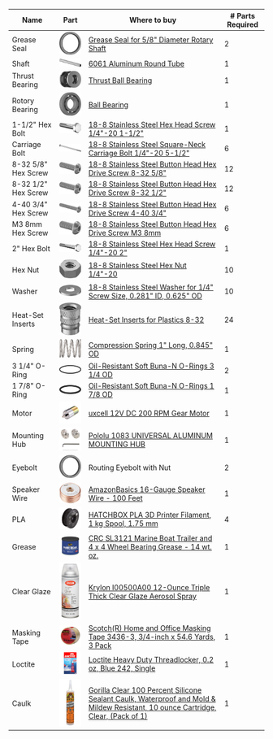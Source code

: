 | Name | Part | Where to buy | # Parts Required |
| --- | ----- | ---- | ---------------- |    
| <a id="grease_seal">Grease Seal</a> |<img src="images/grease_seal.png" width="100">|[Grease Seal for 5/8" Diameter Rotary Shaft](https://www.mcmaster.com/5154T83") | 2 |
| <a id="aluminum_round_tube">Shaft</a> |<img src="images/aluminum_round_tube.png" width="100">|[6061 Aluminum Round Tube](https://www.mcmaster.com/9056K91") | 1 |	
| <a id="thrust_bearing">Thrust Bearing</a> |<img src="images/thrust_bearing.png" width="100">| [Thrust Ball Bearing](https://www.mcmaster.com/6655K38") |	1 |	
| <a id="ball_bearing">Rotory Bearing</a> |<img src="images/ball_bearing.png" width="100">|[Ball Bearing](https://www.mcmaster.com/60355K506") | 1 |
| <a id="hex_head_screw_1_1_2_inch">1-1/2" Hex Bolt</a> |<img src="images/hex_head_screw_1_1_2_inch.png" width="100">|[18-8 Stainless Steel Hex Head Screw 1/4"-20 1-1/2"](https://www.mcmaster.com/92198a546") | 1 |
| <a id="carriage_bolt">Carriage Bolt</a> | <img src="images/carriage_bolt.png" width="100">|[18-8 Stainless Steel Square-Neck Carriage Bolt 1/4"-20 5-1/2"](https://www.mcmaster.com/92356A564") | 6 |
| <a id="screw_8_32_5_8">8-32 5/8" Hex Screw</a> | <img src="images/8-32_hex_screw.png" width="100">|[18-8 Stainless Steel Button Head Hex Drive Screw 8-32 5/8"](https://www.mcmaster.com/92949A196") | 12 |
| <a id="screw_8_32_1_2">8-32 1/2" Hex Screw</a> |<img src="images/8-32_hex_screw.png" width="100">|[18-8 Stainless Steel Button Head Hex Drive Screw 8-32 1/2"](https://www.mcmaster.com/92196A194") | 12 |
| <a id="screw_4_40">4-40 3/4" Hex Screw</a> | <img src="images/4-40_hex_screw.png" width="100">|[18-8 Stainless Steel Button Head Hex Drive Screw 4-40 3/4"](https://www.mcmaster.com/92949A113") | 6	|
| <a id="M3_8mm_hex_screw">M3 8mm Hex Screw</a> |<img src="images/M3_8mm_hex_screw.png" width="100">|[18-8 Stainless Steel Button Head Hex Drive Screw M3 8mm](https://www.mcmaster.com/92095A181") | 6 |	
| <a id="screw_1_4_2">2" Hex Bolt</a> | <img src="images/hex_head_screw_2_inch.png" width="100">|[18-8 Stainless Steel Hex Head Screw 1/4"-20 2"](https://www.mcmaster.com/92198A550") | 1 |	
| <a id="hex_nut">Hex Nut</a> | <img src="images/hex_nut.png" width="100">|[18-8 Stainless Steel Hex Nut 1/4"-20](https://www.mcmaster.com/91845A029") | 10 |	
| <a id="washer">Washer</a> |<img src="images/washer.png" width="100">|[18-8 Stainless Steel Washer for 1/4" Screw Size, 0.281" ID, 0.625" OD](https://www.mcmaster.com/92141A029") | 10 |	
| <a id="heatset_inserts">Heat-Set Inserts</a> | <img src="images/heat-set_inserts.png" width="100">|[Heat-Set Inserts for Plastics 8-32](https://www.mcmaster.com/93365A142") | 24 |	
| <a id="spring">Spring</a> |<img src="images/spring.png" width="100">|[Compression Spring 1" Long, 0.845" OD](https://www.mcmaster.com/9657K319") | 1 |	
| <a id="orings_3">3 1/4" O-Ring</a> |<img src="images/3_inch_orings.png" width="100">|[Oil-Resistant Soft Buna-N O-Rings 3 1/4 OD](https://www.mcmaster.com/2418T189") | 2 |	
| <a id="1_7_8_oring">1 7/8" O-Ring</a> |<img src="images/1_7_8_oring.png" width="100">|[Oil-Resistant Soft Buna-N O-Rings 1 7/8 OD](https://www.mcmaster.com/2418T178") | 1 |	
| <a id="motor">Motor</a> | <img src="images/motor.jpg" width="100">|[uxcell 12V DC 200 RPM Gear Motor](https://www.amazon.com/gp/product/B01KTXRB90/?ie=UTF8&psc=1&tag=walrusturbine-20") | 1 |	
| <a id="hub">Mounting Hub</a> |<img src="images/hub.jpg" width="100">|[Pololu 1083 UNIVERSAL ALUMINUM MOUNTING HUB](https://www.amazon.com/gp/product/B00B887FX8/?ie=UTF8&psc=1&tag=walrusturbine-20") | 1 |	
| <a id="eye_bolt">Eyebolt</a> | <img src="images/grease_seal.png" width="100">|Routing Eyebolt with Nut | 2  
| <a id="wire">Speaker Wire</a> |<img src="images/wire.jpg" width="100">|[AmazonBasics 16-Gauge Speaker Wire - 100 Feet](https://www.amazon.com/gp/product/B006LW0W5Y/?ie=UTF8&psc=1&tag=walrusturbine-20") | 1 |	
| <a id="pla">PLA</a> | <img src="images/pla.jpg" width="100">|[HATCHBOX PLA 3D Printer Filament, 1 kg Spool, 1.75 mm](https://www.amazon.com/HATCHBOX-3D-Filament-Dimensional-Accuracy/dp/B00J0ECR5I/?ie=UTF8&psc=1&tag=walrusturbine-20") | 4 |	
| <a id="grease">Grease</a> |<img src="images/grease.jpg" width="100">|[CRC SL3121 Marine Boat Trailer and 4 x 4 Wheel Bearing Grease - 14 wt. oz.](https://www.amazon.com/gp/product/B000CPJMY8/?ie=UTF8&psc=1&tag=walrusturbine-20") | 1 |	
| <a id="spray">Clear Glaze</a> |<img src="images/spray.jpg" width="100">|[Krylon I00500A00 12-Ounce Triple Thick Clear Glaze Aerosol Spray](https://www.amazon.com/gp/product/B001144TJC/?ie=UTF8&psc=1&tag=walrusturbine-20") | 1 |	
| <a id="masking_tape">Masking Tape</a> |<img src="images/masking_tape.jpg" width="100">| [Scotch(R) Home and Office Masking Tape 3436-3, 3/4-inch x 54.6 Yards, 3 Pack](https://www.amazon.com/Scotch-Office-Masking-3436-3-4-inch/dp/B00347A8E4/?ie=UTF8&psc=1&tag=walrusturbine-20") | 1 |
| <a id="loctite">Loctite</a> | <img src="images/loctite.jpg" width="100">| [Loctite Heavy Duty Threadlocker, 0.2 oz, Blue 242, Single](https://www.amazon.com/Loctite-Heavy-Duty-Threadlocker-Single/dp/B000I1RSNS/?ie=UTF8&psc=1&tag=walrusturbine-20") | 1 |
| <a id="caulk">Caulk</a> |<img src="images/caulk.jpg" width="100">| [Gorilla Clear 100 Percent Silicone Sealant Caulk, Waterproof and Mold & Mildew Resistant, 10 ounce Cartridge, Clear, (Pack of 1)](https://www.amazon.com/Gorilla-Silicone-Waterproof-Resistant-Cartridge/dp/B01MQW8AEM/?ie=UTF8&psc=1&tag=walrusturbine-20") | 1 |